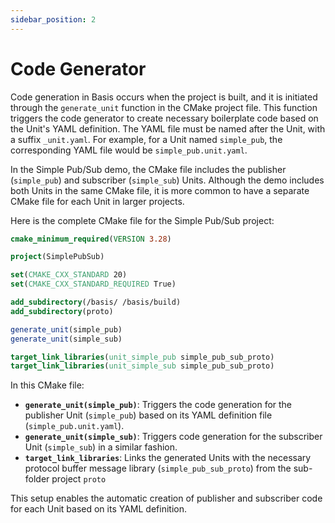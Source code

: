 ```yaml
---
sidebar_position: 2
---
```


# Code Generator

Code generation in Basis occurs when the project is built, and it is initiated through the `generate_unit` function in the CMake project file. This function triggers the code generator to create necessary boilerplate code based on the Unit's YAML definition. The YAML file must be named after the Unit, with a suffix `_unit.yaml`. For example, for a Unit named `simple_pub`, the corresponding YAML file would be `simple_pub.unit.yaml`.

In the Simple Pub/Sub demo, the CMake file includes the publisher (`simple_pub`) and subscriber (`simple_sub`) Units. Although the demo includes both Units in the same CMake file, it is more common to have a separate CMake file for each Unit in larger projects.

Here is the complete CMake file for the Simple Pub/Sub project:

```CMake
cmake_minimum_required(VERSION 3.28)

project(SimplePubSub)

set(CMAKE_CXX_STANDARD 20)
set(CMAKE_CXX_STANDARD_REQUIRED True)

add_subdirectory(/basis/ /basis/build)
add_subdirectory(proto)

generate_unit(simple_pub)
generate_unit(simple_sub)

target_link_libraries(unit_simple_pub simple_pub_sub_proto)
target_link_libraries(unit_simple_sub simple_pub_sub_proto)
```

In this CMake file:

- **`generate_unit(simple_pub)`**: Triggers the code generation for the publisher Unit (`simple_pub`) based on its YAML definition file (`simple_pub.unit.yaml`).
- **`generate_unit(simple_sub)`**: Triggers code generation for the subscriber Unit (`simple_sub`) in a similar fashion.
- **`target_link_libraries`**: Links the generated Units with the necessary protocol buffer message library (`simple_pub_sub_proto`) from the sub-folder project `proto`

This setup enables the automatic creation of publisher and subscriber code for each Unit based on its YAML definition.



